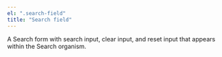 ```yaml
---
el: ".search-field"
title: "Search field"
---
```

A Search form with search input, clear input, and reset input that appears within the Search organism.